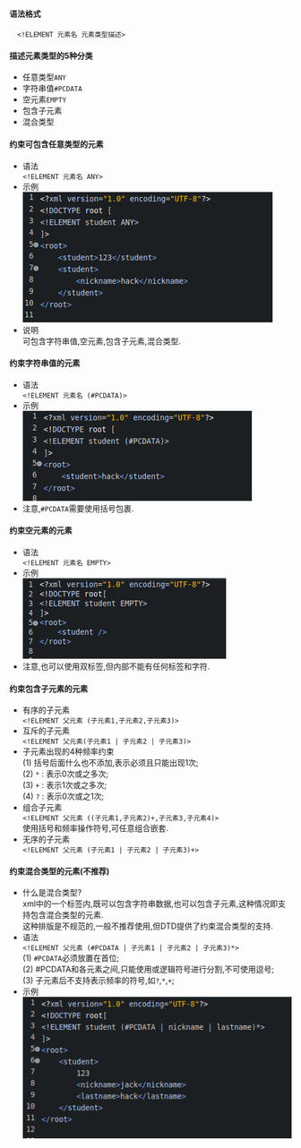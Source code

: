 #### 语法格式  
&#8195;`<!ELEMENT 元素名 元素类型描述>`  

#### 描述元素类型的5种分类  
- 任意类型`ANY`  
- 字符串值`#PCDATA`  
- 空元素`EMPTY`  
- 包含子元素  
- 混合类型  

#### 约束可包含任意类型的元素  
- 语法  
  `<!ELEMENT 元素名 ANY>`  
- 示例  
  ![](assets/markdown-img-paste-20190707164758912.png)  
- 说明  
  可包含字符串值,空元素,包含子元素,混合类型.  

#### 约束字符串值的元素  
- 语法  
  `<!ELEMENT 元素名 (#PCDATA)>`  
- 示例  
  ![](assets/markdown-img-paste-20190707165108580.png)  
-  注意,`#PCDATA`需要使用括号包裹.  

#### 约束空元素的元素  
- 语法  
  `<!ELEMENT 元素名 EMPTY>`  
- 示例  
  ![](assets/markdown-img-paste-20190707165514859.png)  
- 注意,也可以使用双标签,但内部不能有任何标签和字符.  

#### 约束包含子元素的元素  
- 有序的子元素  
  `<!ELEMENT 父元素 (子元素1,子元素2,子元素3)>`  
- 互斥的子元素  
  `<!ELEMENT 父元素(子元素1 | 子元素2 | 子元素3)>`  
- 子元素出现的4种频率约束  
  (1) 括号后面什么也不添加,表示必须且只能出现1次;  
  (2) `*` : 表示0次或之多次;  
  (3) `+` : 表示1次或之多次;  
  (4) `?` : 表示0次或之1次;  
- 组合子元素  
  `<!ELEMENT 父元素 ((子元素1,子元素2)+,子元素3,子元素4)>`  
  使用括号和频率操作符号,可任意组合嵌套.  
- 无序的子元素  
  `<!ELEMENT 父元素 (子元素1 | 子元素2 | 子元素3)+>`  

#### 约束混合类型的元素(不推荐)  
- 什么是混合类型?  
  xml中的一个标签内,既可以包含字符串数据,也可以包含子元素,这种情况即支持包含混合类型的元素.  
  这种排版是不规范的,一般不推荐使用,但DTD提供了约束混合类型的支持.  
- 语法  
  `<!ELEMENT 父元素 (#PCDATA | 子元素1 | 子元素2 | 子元素3)*>`  
  (1) `#PCDATA`必须放置在首位;  
  (2) #PCDATA和各元素之间,只能使用或逻辑符号进行分割,不可使用逗号;  
  (3) 子元素后不支持表示频率的符号,如`?`,`*`,`+`;  
- 示例  
  ![](assets/markdown-img-paste-20190707170455725.png)  
